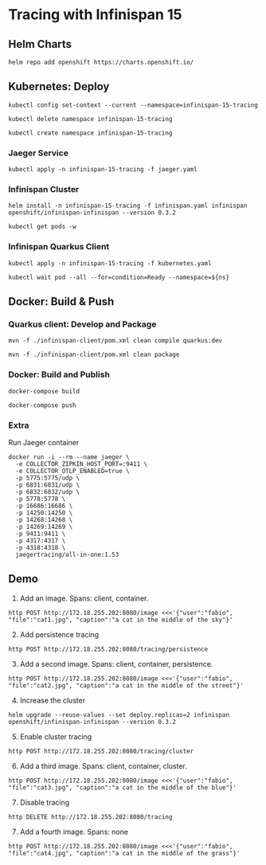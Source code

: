 # Tracing with Infinispan 15

## Helm Charts

```
helm repo add openshift https://charts.openshift.io/
```

## Kubernetes: Deploy

``` shell
kubectl config set-context --current --namespace=infinispan-15-tracing
```

``` shell
kubectl delete namespace infinispan-15-tracing
```

``` shell
kubectl create namespace infinispan-15-tracing
```

### Jaeger Service

``` shell
kubectl apply -n infinispan-15-tracing -f jaeger.yaml
```

### Infinispan Cluster

``` shell
helm install -n infinispan-15-tracing -f infinispan.yaml infinispan openshift/infinispan-infinispan --version 0.3.2
```

``` shell
kubectl get pods -w
```

### Infinispan Quarkus Client

``` shell
kubectl apply -n infinispan-15-tracing -f kubernetes.yaml
```

``` shell
kubectl wait pod --all --for=condition=Ready --namespace=${ns}
```

## Docker: Build & Push

### Quarkus client: Develop and Package

``` shell
mvn -f ./infinispan-client/pom.xml clean compile quarkus:dev
```

``` shell
mvn -f ./infinispan-client/pom.xml clean package
```

### Docker: Build and Publish

``` shell
docker-compose build
```

``` shell
docker-compose push
```

### Extra

Run Jaeger container

``` shell
docker run -i --rm --name jaeger \
  -e COLLECTOR_ZIPKIN_HOST_PORT=:9411 \
  -e COLLECTOR_OTLP_ENABLED=true \
  -p 5775:5775/udp \
  -p 6831:6831/udp \
  -p 6832:6832/udp \
  -p 5778:5778 \
  -p 16686:16686 \
  -p 14250:14250 \
  -p 14268:14268 \
  -p 14269:14269 \
  -p 9411:9411 \
  -p 4317:4317 \
  -p 4318:4318 \
  jaegertracing/all-in-one:1.53
```

## Demo

1. Add an image. Spans: client, container.

```
http POST http://172.18.255.202:8080/image <<<'{"user":"fabio", "file":"cat1.jpg", "caption":"a cat in the middle of the sky"}'
```

2. Add persistence tracing

```
http POST http://172.18.255.202:8080/tracing/persistence
```

3. Add a second image. Spans: client, container, persistence.

```
http POST http://172.18.255.202:8080/image <<<'{"user":"fabio", "file":"cat2.jpg", "caption":"a cat in the middle of the street"}'
```

4. Increase the cluster

``` shell
helm upgrade --reuse-values --set deploy.replicas=2 infinispan openshift/infinispan-infinispan --version 0.3.2
```

5. Enable cluster tracing 

```
http POST http://172.18.255.202:8080/tracing/cluster
```

6. Add a third image. Spans: client, container, cluster.

```
http POST http://172.18.255.202:8080/image <<<'{"user":"fabio", "file":"cat3.jpg", "caption":"a cat in the middle of the blue"}'
```

7. Disable tracing 

```
http DELETE http://172.18.255.202:8080/tracing
```

7. Add a fourth image. Spans: none

```
http POST http://172.18.255.202:8080/image <<<'{"user":"fabio", "file":"cat4.jpg", "caption":"a cat in the middle of the grass"}'
```